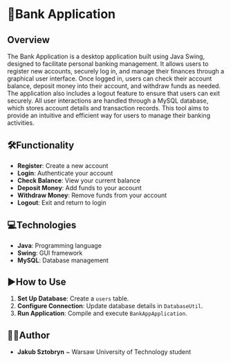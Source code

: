 # 🏦Bank Application 

## Overview

The Bank Application is a desktop application built using Java Swing, designed to facilitate personal banking management. It allows users to register new accounts, securely log in, and manage their finances through a graphical user interface. Once logged in, users can check their account balance, deposit money into their account, and withdraw funds as needed. The application also includes a logout feature to ensure that users can exit securely. All user interactions are handled through a MySQL database, which stores account details and transaction records. This tool aims to provide an intuitive and efficient way for users to manage their banking activities. 

## 🛠️Functionality

- **Register**: Create a new account 
- **Login**: Authenticate your account 
- **Check Balance**: View your current balance 
- **Deposit Money**: Add funds to your account 
- **Withdraw Money**: Remove funds from your account 
- **Logout**: Exit and return to login 

## 💻Technologies

- **Java**: Programming language 
- **Swing**: GUI framework 
- **MySQL**: Database management 

## ▶️How to Use

1. **Set Up Database**: Create a `users` table.
2. **Configure Connection**: Update database details in `DatabaseUtil`.
3. **Run Application**: Compile and execute `BankAppApplication`.

## 🙋‍♂️Author
- **Jakub Sztobryn** ~ Warsaw University of Technology student
